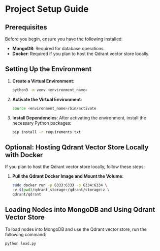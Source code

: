 # Project Setup Guide

## Prerequisites

Before you begin, ensure you have the following installed:

- **MongoDB**: Required for database operations.
- **Docker**: Required if you plan to host the Qdrant vector store locally.

## Setting Up the Environment

1. **Create a Virtual Environment**:
    ```bash
    python3 -m venv <environment_name>
    ```

2. **Activate the Virtual Environment**:
    ```bash
    source <environment_name>/bin/activate
    ```

3. **Install Dependencies**:
    After activating the environment, install the necessary Python packages:
    ```bash
    pip install -r requirements.txt
    ```

## Optional: Hosting Qdrant Vector Store Locally with Docker

If you plan to host the Qdrant vector store locally, follow these steps:

1. **Pull the Qdrant Docker Image and Mount the Volume**:
    ```bash
    sudo docker run -p 6333:6333 -p 6334:6334 \
    -v $(pwd)/qdrant_storage:/qdrant/storage:z \
    qdrant/qdrant
    ```

## Loading Nodes into MongoDB and Using Qdrant Vector Store

To load nodes into MongoDB and use the Qdrant vector store, run the following command:

```bash
python load.py
